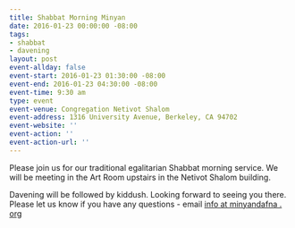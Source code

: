 ```yaml
---
title: Shabbat Morning Minyan
date: 2016-01-23 00:00:00 -08:00
tags:
- shabbat
- davening
layout: post
event-allday: false
event-start: 2016-01-23 01:30:00 -08:00
event-end: 2016-01-23 04:30:00 -08:00
event-time: 9:30 am
type: event
event-venue: Congregation Netivot Shalom
event-address: 1316 University Avenue, Berkeley, CA 94702
event-website: ''
event-action: ''
event-action-url: ''
---
```


Please join us for our traditional egalitarian Shabbat morning service. We will be meeting in the Art Room upstairs in the Netivot Shalom building.

Davening will be followed by kiddush. Looking forward to seeing you there. Please let us know if you have any questions - email [info at minyandafna . org](mailto:info@minyandafna.org)